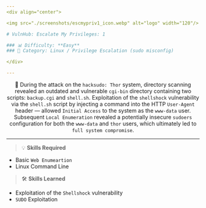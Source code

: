 ```yaml
---
<div align="center">

<img src="./screenshots/escmypriv1_icon.webp" alt="logo" width="120"/>

# VulnHub: Escalate My Privileges: 1

### 📊 Difficulty: **Easy**
### 📁 Category: Linux / Privilege Escalation (sudo misconfig)

</div>

---
```


<div align="center">

🔎 During the attack on the `hacksudo: Thor` system, directory scanning revealed an outdated and vulnerable `cgi-bin` directory containing two scripts: `backup.cgi` and `shell.sh`.
Exploitation of the `shellshock` vulnerability via the `shell.sh` script by injecting a command into the HTTP `User-Agent` header — allowed `Initial Access` to the system as the
`www-data` user. Subsequent `Local Enumeration` revealed a potentially insecure `sudoers` configuration for both the `www-data` and `thor` users, which ultimately led to `full system compromise`.

</div>


---

> 💡 **Skills Required**
- Basic `Web Enumeartion`
- Linux Command Line

> 🛠️ **Skills Learned**
- Exploitation of the `Shellshock` vulnerability
- `SUDO` Exploitation
